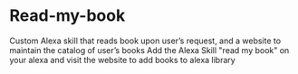 # Read-my-book
Custom Alexa skill that reads book upon user’s request, and a website to maintain the catalog of user’s books
Add the Alexa Skill "read my book" on your alexa and visit the website to add books to alexa library
